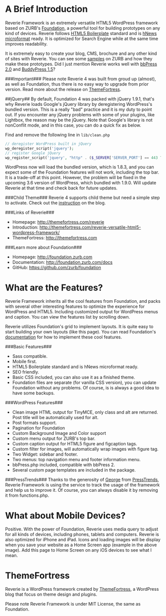 A Brief Introduction
====================
Reverie Framework is an extremely versatile HTML5 WordPress framework based on ZURB's [Foundation](http://foundation.zurb.com), a powerful tool for building prototypes on any kind of devices. Reverie follows [HTML5 Boilerplate](http://html5boilerplate.com) standard and is [hNews microformat](https://www.readability.com/publishers/guidelines) ready. It is optimized for Search Engine while at the same time improves readability.

It is extremely easy to create your blog, CMS, brochure and any other kind of sites with Reverie. You can see some [samples](http://foundation.zurb.com/templates.php) on ZURB and how they make these prototypes. Did I just mention Reverie works well with [bbPress 2.0](http://bbpress.org/) and [BuddyPress 1.5](http://buddypress.org/)?

###Important###
Please note Reverie 4 was built from groud up (almost), as well as Foundation, thus there is no easy way to upgrade from prior version. Read more about the release on [ThemeFortress](http://themefortress.com/reverie-framework-4/).

##jQuery##
By default, Foundation 4 was packed with jQuery 1.9.1, that's why Reverie loads Google's jQuery library by deregistering WordPress's bundled version. This is a really "bad" practice and it is my duty to point out. If you encounter any jQuery problems with some of your plugins, like Lightbox, the reason may be the jQuery. Note that Google's library is not nonConflit mode, and in this case, you can do a quick fix as below.

Find and remove the following line in `lib/clean.php`

```php
// deregister WordPress built in jQuery
wp_deregister_script('jquery');
// register Google jQuery
wp_register_script('jquery', "http" . ($_SERVER['SERVER_PORT'] == 443 ? "s" : "") . "://ajax.googleapis.com/ajax/libs/jquery/1.9.1/jquery.min.js", false, null, true);
```

WordPress now will load the bundled version, which is 1.8.3, and you can expect some of the Foundation features will not work, including the top bar. It is a trade-off at this point. However, the problem will be fixed in the upcoming 3.6 version of WordPress, which bundled with 1.9.0. Will update Reverie at that time and check back for future updates.


###Child Theme###
Reverie 4 supports child theme but need a simple step to activate. Check out the [instruction](http://themefortress.com/child-theme-reverie-4/) on the blog.


###Links of Reverie###
* Homepage:      http://themefortress.com/reverie
* Introduction:  http://themefortress.com/reverie-versatile-html5-wordpress-framework/
* ThemeFortress: http://themefortress.com

###Learn more about Foundation###
* Homepage:      http://foundation.zurb.com  
* Documentation: http://foundation.zurb.com/docs  
* GitHub:        https://github.com/zurb/foundation

What are the Features?
======================
Reverie Framework inherits all the cool features from Foundation, and packs with several other interesting features to optimize the experience for WordPress and HTML5. Including customized output for WordPress menus and caption. You can view the features list by scrolling down.

Reverie utilizes Foundation's grid to implement layouts. It is quite easy to start building your own layouts (like this page). You can read Foundation's [documentation](http://foundation.zurb.com/docs/) for how to implement these cool features.

###Basic Features###
* Sass compatible.
* Mobile first.
* HTML5 Boilerplate standard and is hNews microformat ready.
* SEO friendly.
* Basic CSS included, you can also use it as a finished theme.
* Foundation files are separate (for vanilla CSS version), you can update Foundation without any problems. Of course, is is always a good idea to have some backups.

###WordPress Features###
* Clean image HTML output for TinyMCE, only class and alt are returned. Post title will be automatically used for alt.
* Post formats support.
* Pagination for Foundation
* Custom Background Image and Color support
* Custom menu output for ZURB's top bar.
* Custom caption output for HTML5 figure and figcaption tags.
* Custom filter for images, will automatically wrap images with figure tag.
* Two Widget: sidebar and footer.
* Two menus: top navigation menu and footer information menu.
* bbPress.php included, compatible with bbPress 2.
* Several custom page templates are included in the package.

###PressTrends###
Thanks to the generosity of [George](https://twitter.com/prstrends) from [PressTrends](http://www.presstrends.io/), Reverie Framework is using the service to track the usage of the framework and help us to improve it. Of course, you can always disable it by removing it from functions.php.

What about Mobile Devices?
==========================
Positive. With the power of Foundation, Reverie uses media query to adjust for all kinds of devices, including phones, tablets and computers. Reverie is also optimized for iPhone and iPad. Icons and loading images will be display when you save your website as a Home Screen app (example in the above image). Add this page to Home Screen on any iOS devices to see what I mean.

ThemeFortress
=============
Reverie is a WordPress framework created by [ThemeFortress](http://themefortress.com), a WordPress blog that focus on theme design and plugins.

Please note Reverie Framework is under MIT License, the same as Foundation.

